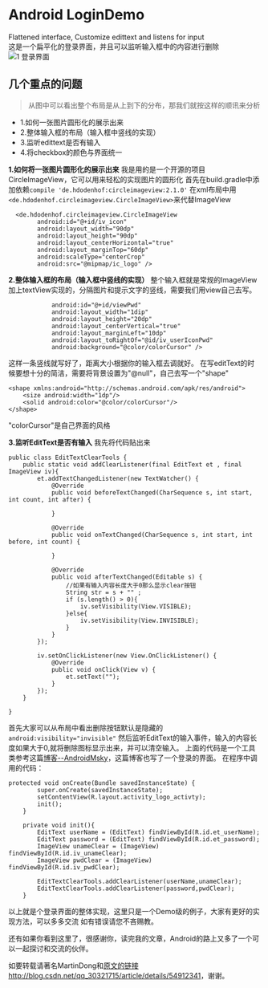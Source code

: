 
# Android  LoginDemo
Flattened interface, Customize edittext and listens for input   
这是一个扁平化的登录界面，并且可以监听输入框中的内容进行删除
![1 登录界面](http://upload-images.jianshu.io/upload_images/4171981-cba75c4ffa83ca23.png?imageMogr2/auto-orient/strip%7CimageView2/2/w/1240)

## 几个重点的问题
>从图中可以看出整个布局是从上到下的分布，那我们就按这样的顺讯来分析
- 1.如何一张图片圆形化的展示出来
- 2.整体输入框的布局（输入框中竖线的实现）
- 3.监听edittext是否有输入
- 4.将checkbox的颜色与界面统一

**1.如何将一张图片圆形化的展示出来**
   我是用的是一个开源的项目CircleImageView，它可以用来轻松的实现图片的圆形化
  首先在build.gradle中添加依赖``` compile 'de.hdodenhof:circleimageview:2.1.0' ```
  在xml布局中用```<de.hdodenhof.circleimageview.CircleImageView>```来代替ImageView
``` 
  <de.hdodenhof.circleimageview.CircleImageView
        android:id="@+id/iv_icon"
        android:layout_width="90dp"
        android:layout_height="90dp"
        android:layout_centerHorizontal="true"
        android:layout_marginTop="60dp"
        android:scaleType="centerCrop"
        android:src="@mipmap/ic_logo" />
```
**2.整体输入框的布局（输入框中竖线的实现）**
  整个输入框就是常规的ImageView加上textView实现的，分隔图片和提示文字的竖线，需要我们用view自己去写。
```  <View
            android:id="@+id/viewPwd"
            android:layout_width="1dip"
            android:layout_height="20dp"
            android:layout_centerVertical="true"
            android:layout_marginLeft="10dp"
            android:layout_toRightOf="@id/iv_userIconPwd"
            android:background="@color/colorCursor" />
 ```
这样一条竖线就写好了，距离大小根据你的输入框去调就好。
在写editText的时候要想十分的简洁，需要将背景设置为"@null"，自己去写一个"shape"
``` 
<shape xmlns:android="http://schemas.android.com/apk/res/android">
    <size android:width="1dp"/>
    <solid android:color="@color/colorCursor"/>
</shape>
```
"colorCursor"是自己界面的风格

**3.监听EditText是否有输入**
我先将代码贴出来
``` 
public class EditTextClearTools {
    public static void addClearListener(final EditText et , final ImageView iv){
        et.addTextChangedListener(new TextWatcher() {
            @Override
            public void beforeTextChanged(CharSequence s, int start, int count, int after) {

            }

            @Override
            public void onTextChanged(CharSequence s, int start, int before, int count) {

            }

            @Override
            public void afterTextChanged(Editable s) {
                //如果有输入内容长度大于0那么显示clear按钮
                String str = s + "" ;
                if (s.length() > 0){
                    iv.setVisibility(View.VISIBLE);
                }else{
                    iv.setVisibility(View.INVISIBLE);
                }
            }
        });

        iv.setOnClickListener(new View.OnClickListener() {
            @Override
            public void onClick(View v) {
                et.setText("");
            }
        });
    }

}
```
首先大家可以从布局中看出删除按钮默认是隐藏的``` android:visibility="invisible" ```
然后监听EditText的输入事件，输入的内容长度如果大于0,就将删除图标显示出来，并可以清空输入。
上面的代码是一个工具类参考这篇[博客--AndroidMsky](http://blog.csdn.net/androidmsky/article/details/49870823/)，这篇博客也写了一个登录的界面。
在程序中调用的代码：
```
protected void onCreate(Bundle savedInstanceState) {
        super.onCreate(savedInstanceState);
        setContentView(R.layout.activity_logo_activty);
        init();
    }

    private void init(){
        EditText userName = (EditText) findViewById(R.id.et_userName);
        EditText password = (EditText) findViewById(R.id.et_password);
        ImageView unameClear = (ImageView) findViewById(R.id.iv_unameClear);
        ImageView pwdClear = (ImageView) findViewById(R.id.iv_pwdClear);

        EditTextClearTools.addClearListener(userName,unameClear);
        EditTextClearTools.addClearListener(password,pwdClear);
    }
```
以上就是个登录界面的整体实现，这里只是一个Demo级的例子，大家有更好的实现方法，可以多多交流
如有错误请您不吝赐教。

还有如果你看到这里了，很感谢你，读完我的文章，Android的路上又多了一个可以一起探讨和交流的伙伴。

如要转载请著名MartinDong和[原文的链接](http://blog.csdn.net/qq_30321715/article/details/54912341)<http://blog.csdn.net/qq_30321715/article/details/54912341>，谢谢。
